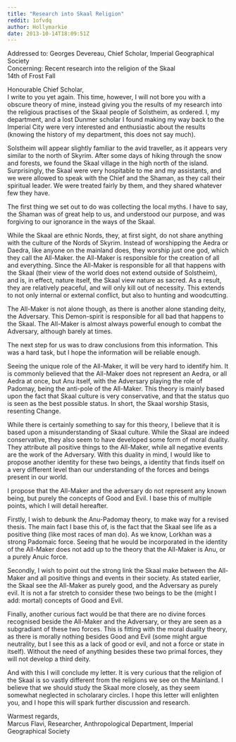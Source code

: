 ```yaml
---
title: "Research into Skaal Religion"
reddit: 1ofvdq
author: Hollymarkie
date: 2013-10-14T18:09:51Z
---
```


Addressed to: Georges Devereau, Chief Scholar, Imperial Geographical Society  
Concerning: Recent research into the religion of the Skaal  
14th of Frost Fall

Honourable Chief Scholar,  
I write to you yet again. This time, however, I will not bore you with a obscure theory of mine, instead giving you the results of my research into the religious practises of the Skaal people of Solstheim, as ordered. I, my department, and a lost Dunmer scholar I found making my way back to the Imperial City were very interested and enthusiastic about the results (knowing the history of my department, this does not say much).

Solstheim will appear slightly familiar to the avid traveller, as it appears very similar to the north of Skyrim. After some days of hiking through the snow and forests, we found the Skaal village in the high north of the island. Surprisingly, the Skaal were very hospitable to me and my assistants, and we were allowed to speak with the Chief and the Shaman, as they call their spiritual leader. We were treated fairly by them, and they shared whatever few they have.

The first thing we set out to do was collecting the local myths. I have to say, the Shaman was of great help to us, and understood our purpose, and was forgiving to our ignorance in the ways of the Skaal.

While the Skaal are ethnic Nords, they, at first sight, do not share anything with the culture of the Nords of Skyrim. Instead of worshipping the Aedra or Daedra, like anyone on the mainland does, they worship just one god, which they call the All-Maker. the All-Maker is responsible for the creation of all and everything. Since the All-Maker is responsible for all that happens with the Skaal (their view of the world does not extend outside of Solstheim), and is, in effect, nature itself, the Skaal view nature as sacred. As a result, they are relatively peaceful, and will only kill out of necessity. This extends to not only internal or external conflict, but also to hunting and woodcutting.

The All-Maker is not alone though, as there is another alone standing deity, the Adversary. This Demon-spirit is responsible for all bad that happens to the Skaal. The All-Maker is almost always powerful enough to combat the Adversary, although barely at times.

The next step for us was to draw conclusions from this information. This was a hard task, but I hope the information will be reliable enough.

Seeing the unique role of the All-Maker, it will be very hard to identify him. It is commonly believed that the All-Maker does not represent an Aedra, or all Aedra at once, but Anu itself, with the Adversary playing the role of Padomay, being the anti-pole of the All-Maker. This theory is mainly based upon the fact that Skaal culture is very conservative, and that the status quo is seen as the best possible status. In short, the Skaal worship Stasis, resenting Change.  

While there is certainly something to say for this theory, I believe that it is based upon a misunderstanding of Skaal culture. While the Skaal are indeed conservative, they also seem to have developed some form of moral duality. They attribute all positive things to the All-Maker, while all negative events are the work of the Adversary. With this duality in mind, I would like to propose another identity for these two beings, a identity that finds itself on a very different level than our understanding of the forces and beings present in our world.

I propose that the All-Maker and the adversary do not represent any known being, but purely the concepts of Good and Evil. I base this of multiple points, which I will detail hereafter.

Firstly, I wish to debunk the Anu-Padomay theory, to make way for a revised thesis. The main fact I base this of, is the fact that the Skaal see life as a positive thing (like most races of man do). As we know, Lorkhan was a strong Padomaic force. Seeing that he would be incorporated in the identity of the All-Maker does not add up to the theory that the All-Maker is Anu, or a purely Anuic force.

Secondly, I wish to point out the strong link the Skaal make between the All-Maker and all positive things and events in their society. As stated earlier, the Skaal see the All-Maker as purely good, and the Adversary as purely evil. It is not a far stretch to consider these two beings to be the (might I add: mortal) concepts of Good and Evil.

Finally, another curious fact would be that there are no divine forces recognised beside the All-Maker and the Adversary, or they are seen as a subgradiant of these two forces. This is fitting with the moral duality theory, as there is morally nothing besides Good and Evil (some might argue neutrality, but I see this as a lack of good or evil, and not a force or state in itself). Without the need of anything besides these two primal forces, they will not develop a third deity.

And with this I will conclude my letter. It is very curious that the religion of the Skaal is so vastly different from the religions we see on the Mainland. I believe that we should study the Skaal more closely, as they seem somewhat neglected in scholarary circles. I hope this letter will enlighten you, and I hope this will spark further discussion and research.

Warmest regards,  
Marcus Flavi, Researcher, Anthropological Department, Imperial Geographical Society 

